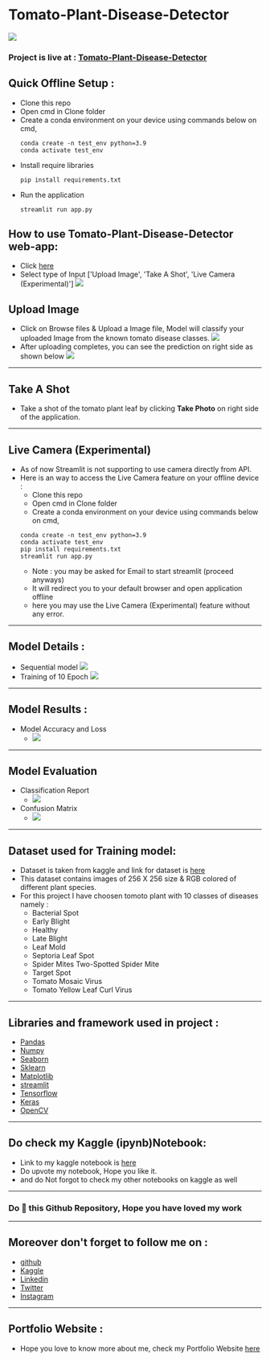 # Tomato-Plant-Disease-Detector
![](https://github.com/BhavyBansal24/Tomato-Plant-Disease-Detector/blob/master/extras/dataset.jpg?raw=true)
### Project is live at : [Tomato-Plant-Disease-Detector](https://bhavybansal24-tomato-plant-disease-detector-app-jo66w9.streamlitapp.com/)

## Quick Offline Setup :
* Clone this repo
* Open cmd in Clone folder
* Create a conda environment on your device using commands below on cmd,
  ```
  conda create -n test_env python=3.9
  conda activate test_env
  ```
* Install require libraries
  ```
  pip install requirements.txt
  ```
* Run the application
  ```
  streamlit run app.py
  ```

## How to use Tomato-Plant-Disease-Detector web-app:
* Click [here](https://bhavybansal24-tomato-plant-disease-detector-app-jo66w9.streamlitapp.com/)
* Select type of Input ['Upload Image', 'Take A Shot', 'Live Camera (Experimental)']
![](https://github.com/BhavyBansal24/Tomato-Plant-Disease-Detector/blob/master/extras/selectType.jpeg?raw=true)
## Upload Image
* Click on Browse files & Upload a Image file, Model will classify your uploaded Image from the known tomato disease classes.
![](https://github.com/BhavyBansal24/Tomato-Plant-Disease-Detector/blob/master/extras/UploadIMG.jpeg?raw=true)
* After uploading completes, you can see the prediction on right side as shown below
![](https://github.com/BhavyBansal24/Tomato-Plant-Disease-Detector/blob/master/extras/predictionIMG.jpeg?raw=true)
********************************************************
## Take A Shot
* Take a shot of the tomato plant leaf by clicking **Take Photo** on right side of the application.
********************************************************
## Live Camera (Experimental)
* As of now Streamlit is not supporting to use camera directly from API.
* Here is an way to access the Live Camera feature on your offline device :
  - Clone this repo
  - Open cmd in Clone folder
  - Create a conda environment on your device using commands below on cmd,
  ```
  conda create -n test_env python=3.9
  conda activate test_env
  pip install requirements.txt
  streamlit run app.py
  ```
  - Note : you may be asked for Email to start streamlit (proceed anyways)
  - It will redirect you to your default browser and open application offline
  - here you may use the Live Camera (Experimental) feature without any error.
********************************************************
## Model Details :
* Sequential model
![](https://github.com/BhavyBansal24/Tomato-Plant-Disease-Detector/blob/master/extras/model.jpeg?raw=true)
* Training of 10 Epoch
![](https://github.com/BhavyBansal24/Tomato-Plant-Disease-Detector/blob/master/extras/training.jpeg?raw=true)

********************************************************
## Model Results :
* Model Accuracy and Loss
  - ![](https://github.com/BhavyBansal24/Tomato-Plant-Disease-Detector/blob/master/extras/Accuracy&Loss.png?raw=true)

********************************************************
## Model Evaluation
* Classification Report
  - ![](https://github.com/BhavyBansal24/Tomato-Plant-Disease-Detector/blob/master/extras/ClassificationReport.jpeg?raw=true)
* Confusion Matrix
  - ![](https://github.com/BhavyBansal24/Tomato-Plant-Disease-Detector/blob/master/extras/ConfusionMatrix.png?raw=true)

********************************************************
## Dataset used for Training model:
* Dataset is taken from kaggle and link for dataset is [here](https://www.kaggle.com/datasets/asheniranga/leaf-disease-dataset-combination)
* This dataset contains images of 256 X 256 size & RGB colored of different plant species. 
* For this project I have choosen tomoto plant with 10 classes of diseases namely : 
  - Bacterial Spot
  - Early Blight
  - Healthy
  - Late Blight
  - Leaf Mold
  - Septoria Leaf Spot
  - Spider Mites Two-Spotted Spider Mite
  - Target Spot
  - Tomato Mosaic Virus
  - Tomato Yellow Leaf Curl Virus

********************************************************
## Libraries and framework used in project :
* [Pandas](https://pandas.pydata.org/)
* [Numpy](https://numpy.org/)
* [Seaborn](https://seaborn.pydata.org/)
* [Sklearn](https://scikit-learn.org/stable/)
* [Matplotlib](https://matplotlib.org/)
* [streamlit](https://streamlit.io/)
* [Tensorflow](https://www.tensorflow.org/)
* [Keras](https://keras.io/)
* [OpenCV](https://opencv.org/)

********************************************************
## Do check my Kaggle (ipynb)Notebook:
* Link to my kaggle notebook is [here](https://www.kaggle.com/code/bhavybansal/cnn-plant-village-multi-models-with-deployment)
* Do upvote my notebook, Hope you like it.
* and do Not forgot to check my other notebooks on kaggle as well

********************************************
### Do 🌟 this Github Repository, Hope you have loved my work
********************************************
## Moreover don't forget to follow me on :
* [github](https://github.com/BhavyBansal24)
* [Kaggle](https://www.kaggle.com/bhavybansal)
* [Linkedin](https://www.linkedin.com/in/bhavybansal24/)
* [Twitter](https://twitter.com/BhavyBansal_24)
* [Instagram](https://www.instagram.com/bhavybansal_24/)

********************************************
## Portfolio Website :
* Hope you love to know more about me, check my Portfolio Website [here](https://bhavybansal24.github.io/Neural-Programmer/)